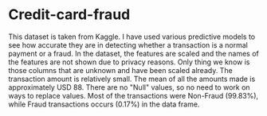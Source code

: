 # Credit-card-fraud
This dataset is taken from Kaggle.
I have used various predictive models to see how accurate they are in detecting whether a transaction is a normal payment or a fraud. 
In the dataset, the features are scaled and the names of the features are not shown due to privacy reasons.
Only thing we know is those columns that are unknown and have been scaled already.
The transaction amount is relatively small.
The mean of all the amounts made is approximately USD 88. 
There are no "Null" values, so no need to work on ways to replace values. 
Most of the transactions were Non-Fraud (99.83%), while Fraud transactions occurs (0.17%) in the data frame.
